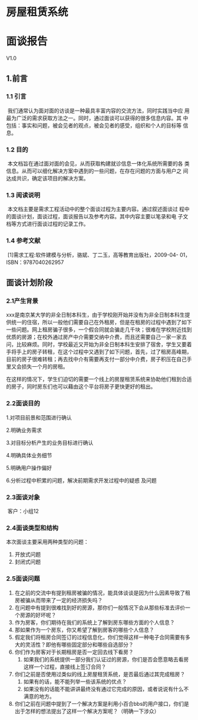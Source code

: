 # 房屋租赁系统

# 面谈报告

V1.0

## 1.前言

### 1.1 引言

​	我们通常认为面对面的访谈是一种最具丰富内容的交流方法，同时实践当中应 用最为广泛的需求获取方法之一。同时，通过面谈可以获得的很多信息内容。其 中包括：事实和问题，被会见者的观点，被会见者的感受，组织和个人的目标等 信息。 

### 1.2 目的

​	本文档旨在通过面对面的会见，从而获取构建就诊信息一体化系统所需要的各 类信息。从而可以细化解决方案中遇到的一些问题，在存在问题的方面与用户之 间达成共识，确定该项目的解决方案。 

### 1.3 阅读说明 

​	本文档主要是需求工程活动中的整个面谈过程为主要内容。通过叙述面谈过 程中的面谈计划，面谈过程，面谈报告以及参考内容。其中内容主要以笔录和电 子文档等方式进行面谈过程的记录工作。 

### 1.4 参考文献

​	[1]需求工程:软件建模与分析，骆斌、丁二玉，高等教育出版社，2009-04- 01，ISBN：9787040262957



## 面谈计划阶段

### 2.1产生背景

​	xxx是南京某大学的非全日制本科生，由于学校刚开始并没有为非全日制本科生提供统一的住宿，所以一般他们需要自己在外租房，但是在租房的过程中遇到了如下一些问题。网上租房骗子很多，一个假合同就会骗走几千块；很难在学校附近找到优质的房源；在校外通过房产中介需要交纳中介费，而且还需要自己一家一家去问，比较麻烦。同时，学校最近又开始为非全日制本科生安排了宿舍，学生又要着手将手上的房子转租，在这个过程中又遇到了如下问题，首先，过了租房高峰期，目前的房子很难转租；再去找中介有需要再支付一部分中介费，房子积压在自己手里又会损失一个月的房租。

​	在这样的情况下，学生们迫切的需要一个线上的房屋租赁系统来协助他们租到合适的房子，同时房东们也可以藉由这个平台将房子更快更好的租出。

### 2.2面谈目的

1.对项目前景和范围进行确认 

2.明确业务需求 

3.对目标分析产生的业务目标进行确认 

4.明确具体业务细节 

5.明确用户操作偏好 

6.分析过程中积累的问题，解决前期需求开发过程中的疑惑					 及问题 

### 2.3面谈对象

​	客户：小组12

### 2.4面谈类型和结构

本次面谈主要采用两种类型的问题：

1. 开放式问题
2. 封闭式问题

### 2.5面谈问题

1. 在之前的交流中有提到租房被骗的情况，能具体谈谈是因为什么因素导致了租房被骗从而带来了一定的经济损失吗？
2. 在问题中有提到很难找到好的房源，那你们一般情况下会从那些标准去评价一个房源的好坏呢？
3. 作为房客，你们期待在我们的系统上了解到房东哪些方面的个人信息？
4. 那如果作为一个房东，你又希望了解到房客的哪些个人信息？
5. 假定我们将租房合同签订的过程信息化，你们觉得这样一种电子合同需要有多大的灵活性？即他有哪些固定部分和哪些自选部分？
6. 你们作为房客对于长期租房是否一定回去线下看房？
   1. 如果我们的系统提供一部分我们认证过的房源，你们是否会愿意略去看房这样一个过程，直接线上签订合同？
7. 你们之前是否使用过类似的线上房屋租赁系统，是否最后通过其完成租房？
   1. 如果有的话，能不能列举一些该系统的优点？
   2. 如果没有的话能不能讲讲最终没有通过它完成的原因，或者说说有什么不满意的地方。
8. 你们之前在问题中提到了一个解决方案是利用小百合bbs的用户接口，你们是出于怎样的想法提出了这样一个解决方案呢？（明确一下涉众）

​	